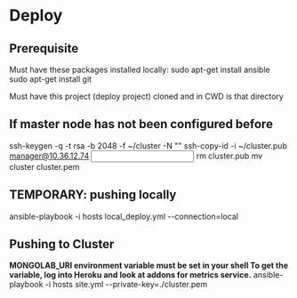 Deploy
======

Prerequisite
------------
Must have these packages installed locally: 
sudo apt-get install ansible
sudo apt-get install git

Must have this project (deploy project) cloned and in CWD is that directory

If master node has not been configured before
---------------------------
ssh-keygen -q -t rsa -b 2048 -f ~/cluster -N ""
ssh-copy-id -i ~/cluster.pub manager@10.36.12.74
<input password>
rm cluster.pub
mv cluster cluster.pem

TEMPORARY: pushing locally
--------------------------
ansible-playbook -i hosts local_deploy.yml --connection=local

Pushing to Cluster
--------------
**MONGOLAB_URI environment variable must be set in your shell  To get the variable, log into Heroku and look at addons for metrics service.**
ansible-playbook -i hosts site.yml --private-key=./cluster.pem